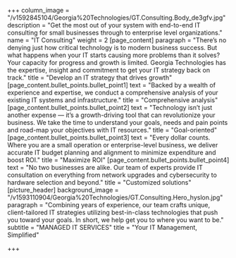 +++
column_image = "/v1592845104/Georgia%20Technologies/GT.Consulting.Body_de3gfv.jpg"
description = "Get the most out of your system with end-to-end IT consulting for small businesses through to enterprise level organizations."
name = "IT Consulting"
weight = 2
[page_content]
paragraph = "There’s no denying just how critical technology is to modern business success. But what happens when your IT starts causing more problems than it solves? Your capacity for progress and growth is limited. Georgia Technologies has the expertise, insight and commitment to get your IT strategy back on track."
title = "Develop an IT strategy that drives growth"
[page_content.bullet_points.bullet_point1]
text = "Backed by a wealth of experience and expertise, we conduct a comprehensive analysis of your existing IT systems and infrastructure."
title = "Comprehensive analysis"
[page_content.bullet_points.bullet_point2]
text = "Technology isn’t just another expense — it’s a growth-driving tool that can revolutionize your business. We take the time to understand your goals, needs and pain points and road-map your objectives with IT resources."
title = "Goal-oriented"
[page_content.bullet_points.bullet_point3]
text = "Every dollar counts. Where you are a small operation or enterprise-level business, we deliver accurate IT budget planning and alignment to minimize expenditure and boost ROI."
title = "Maximize ROI"
[page_content.bullet_points.bullet_point4]
text = "No two businesses are alike. Our team of experts provide IT consultation on everything from network upgrades and cybersecurity to hardware selection and beyond."
title = "Customized solutions"
[picture_header]
background_image = "/v1593110904/Georgia%20Technologies/GT.Consulting.Hero_hyslon.jpg"
paragraph = "Combining years of experience, our team crafts unique, client-tailored IT strategies utilizing best-in-class technologies that push you toward your goals. In short, we help get you to where you want to be."
subtitle = "MANAGED IT SERVICES"
title = "Your IT Management, Simplified"

+++
